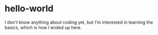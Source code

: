 # hello-world
I don't know anything about coding yet, but I'm interested in learning the basics, which is how I ended up here.
